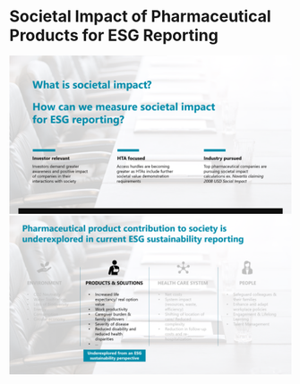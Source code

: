 # Societal Impact of Pharmaceutical Products for ESG Reporting


![1](https://github.com/woonsupkim/BurdenofCare/blob/main/PPT/1.png)
![2](https://github.com/woonsupkim/BurdenofCare/blob/main/PPT/2.png) 
